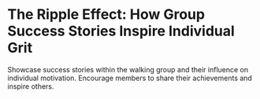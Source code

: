 # The Ripple Effect: How Group Success Stories Inspire Individual Grit

Showcase success stories within the walking group and their influence on individual motivation.
Encourage members to share their achievements and inspire others.
